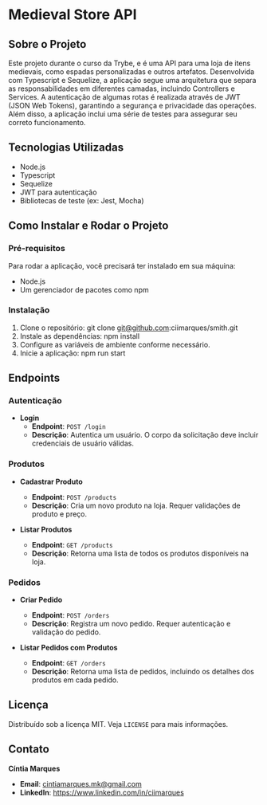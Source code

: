 # Medieval Store API

## Sobre o Projeto

Este projeto durante o curso da Trybe, e é uma API para uma loja de itens medievais, como espadas personalizadas e outros artefatos. Desenvolvida com Typescript e Sequelize, a aplicação segue uma arquitetura que separa as responsabilidades em diferentes camadas, incluindo Controllers e Services. A autenticação de algumas rotas é realizada através de JWT (JSON Web Tokens), garantindo a segurança e privacidade das operações. Além disso, a aplicação inclui uma série de testes para assegurar seu correto funcionamento.

## Tecnologias Utilizadas

- Node.js
- Typescript
- Sequelize
- JWT para autenticação
- Bibliotecas de teste (ex: Jest, Mocha)

## Como Instalar e Rodar o Projeto

### Pré-requisitos

Para rodar a aplicação, você precisará ter instalado em sua máquina:

- Node.js
- Um gerenciador de pacotes como npm

### Instalação

1. Clone o repositório: git clone git@github.com:ciimarques/smith.git
2. Instale as dependências: npm install 
3. Configure as variáveis de ambiente conforme necessário.
4. Inicie a aplicação: npm run start 

## Endpoints

### Autenticação

- **Login**
  - **Endpoint**: `POST /login`
  - **Descrição**: Autentica um usuário. O corpo da solicitação deve incluir credenciais de usuário válidas.

### Produtos

- **Cadastrar Produto**
  - **Endpoint**: `POST /products`
  - **Descrição**: Cria um novo produto na loja. Requer validações de produto e preço.

- **Listar Produtos**
  - **Endpoint**: `GET /products`
  - **Descrição**: Retorna uma lista de todos os produtos disponíveis na loja.

### Pedidos

- **Criar Pedido**
  - **Endpoint**: `POST /orders`
  - **Descrição**: Registra um novo pedido. Requer autenticação e validação do pedido.

- **Listar Pedidos com Produtos**
  - **Endpoint**: `GET /orders`
  - **Descrição**: Retorna uma lista de pedidos, incluindo os detalhes dos produtos em cada pedido.

## Licença

Distribuído sob a licença MIT. Veja `LICENSE` para mais informações.

## Contato
 **Cíntia Marques** 
- **Email**:  cintiamarques.mk@gmail.com
- **LinkedIn**: https://www.linkedin.com/in/ciimarques
